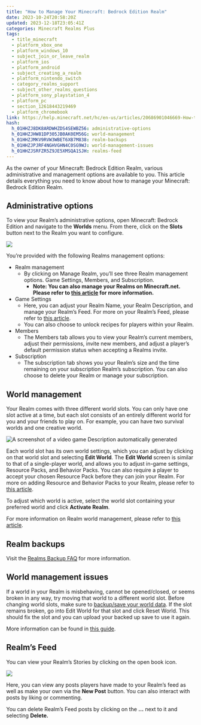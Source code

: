 ```yaml
---
title: "How to Manage Your Minecraft: Bedrock Edition Realm"
date: 2023-10-24T20:58:20Z
updated: 2023-12-18T23:05:41Z
categories: Minecraft Realms Plus
tags:
  - title_minecraft
  - platform_xbox_one
  - platform_windows_10
  - subject_join_or_leave_realm
  - platform_ios
  - platform_android
  - subject_creating_a_realm
  - platform_nintendo_switch
  - category_realms_support
  - subject_other_realms_questions
  - platform_sony_playstation_4
  - platform_pc
  - section_12618443219469
  - platform_chromebook
link: https://help.minecraft.net/hc/en-us/articles/20686901046669-How-to-Manage-Your-Minecraft-Bedrock-Edition-Realm
hash:
  h_01HHZJ8DK8ARDWHZDS4SEWBZ56: administrative-options
  h_01HHZJHW81DP305JB0AK0EM56G: world-management
  h_01HHZJMKV9RVW3WBET6XB7M838: realm-backups
  h_01HHZJPJRF4NGHVGHN4C0SG9WJ: world-management-issues
  h_01HHZJSRFZR5Z9JE5XMSQA1SJH: realms-feed
---
```


As the owner of your Minecraft: Bedrock Edition Realm, various administrative and management options are available to you. This article details everything you need to know about how to manage your Minecraft: Bedrock Edition Realm.

## Administrative options

To view your Realm’s administrative options, open Minecraft: Bedrock Edition and navigate to the **Worlds** menu. From there, click on the **Slots** button next to the Realm you want to configure.

![](https://minecrafthelp.zendesk.com/hc/article_attachments/22474003396237)

You’re provided with the following Realms management options:

- Realm management
  - By clicking on Manage Realm, you’ll see three Realm management options. Game Settings, Members, and Subscription.
    - **Note: You can also manage your Realms on Minecraft.net. Please refer to [this article](./How-to-Edit-Your-Minecraft-Bedrock-Edition-Realms-on-Minecraft-net.md) for more information.**
- Game Settings
  - Here, you can adjust your Realm Name, your Realm Description, and manage your Realm’s Feed. For more on your Realm’s Feed, please refer to [this article](./Minecraft-Bedrock-Edition-Realms-General-FAQ.md).
  - You can also choose to unlock recipes for players within your Realm.
- Members
  - The Members tab allows you to view your Realm’s current members, adjust their permissions, invite new members, and adjust a player’s default permission status when accepting a Realms invite.
- Subscription
  - The subscription tab shows you your Realm’s size and the time remaining on your subscription Realm’s subscription. You can also choose to delete your Realm or manage your subscription.

## World management

Your Realm comes with three different world slots. You can only have one slot active at a time, but each slot consists of an entirely different world for you and your friends to play on. For example, you can have two survival worlds and one creative world.

![A screenshot of a video game Description automatically generated](https://minecrafthelp.zendesk.com/hc/article_attachments/22474007445773)

Each world slot has its own world settings, which you can adjust by clicking on that world slot and selecting **Edit World**. The **Edit World** screen is similar to that of a single-player world, and allows you to adjust in-game settings, Resource Packs, and Behavior Packs. You can also require a player to accept your chosen Resource Pack before they can join your Realm. For more on adding Resource and Behavior Packs to your Realm, please refer to [this article](../Minecraft-Marketplace/What-are-Minecraft-Add-Ons.md).

To adjust which world is active, select the world slot containing your preferred world and click **Activate Realm**.

For more information on Realm world management, please refer to [this article](https://www.minecraft.net/en-us/realms/change-realm-world).

## Realm backups

Visit the [Realms Backup FAQ](./Minecraft-Bedrock-Edition-Realms-Backup-FAQ.md) for more information.

## World management issues

If a world in your Realm is misbehaving, cannot be opened/closed, or seems broken in any way, try moving that world to a different world slot. Before changing world slots, make sure to [backup/save your world data](../Minecraft-Bedrock-Edition-Technical/How-to-transfer-your-world-to-another-device-in-Minecraft-Bedrock-Edition.md#h_01FG9YQZTD4SQM2XEP4GC28PW3). If the slot remains broken, go into Edit World for that slot and click Reset World. This should fix the slot and you can upload your backed up save to use it again.

More information can be found in [this guide](https://www.minecraft.net/en-us/realms/change-realm-world).  

## Realm’s Feed

You can view your Realm’s Stories by clicking on the open book icon.

![](https://minecrafthelp.zendesk.com/hc/article_attachments/22474003412877)

Here, you can view any posts players have made to your Realm’s feed as well as make your own via the **New Post** button. You can also interact with posts by liking or commenting.

You can delete Realm’s Feed posts by clicking on the **…** next to it and selecting **Delete.**

